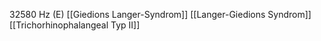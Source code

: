 32580 Hz (E)
[[Giedions Langer-Syndrom]]
[[Langer-Giedions Syndrom]]
[[Trichorhinophalangeal Typ II]]